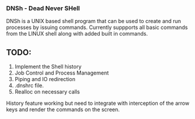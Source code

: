 ### DNSh - Dead Never SHell

DNSh is a UNIX based shell program that can be used to create and run processes by issuing commands.
Currently suppports all basic commands from the LINUX shell along with added built in commands.

## TODO:
1. Implement the Shell history
2. Job Control and Process Management
3. Piping and IO redirection
4. .dnshrc file.
5. Realloc on necessary calls


History feature working but need to integrate with interception of the arrow keys and render the commands on the screen.
